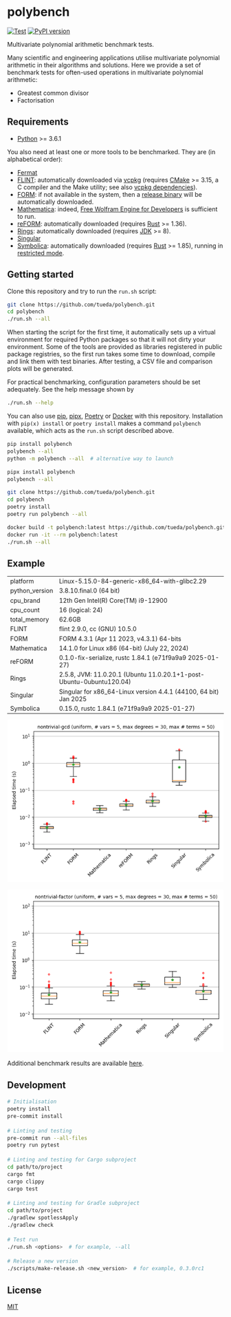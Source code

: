 polybench
=========

[![Test](https://github.com/tueda/polybench/actions/workflows/test.yml/badge.svg?branch=main)](https://github.com/tueda/polybench/actions?query=branch:main)
[![PyPI version](https://badge.fury.io/py/polybench.svg)](https://pypi.org/project/polybench/)

Multivariate polynomial arithmetic benchmark tests.

Many scientific and engineering applications utilise multivariate polynomial
arithmetic in their algorithms and solutions. Here we provide a set of
benchmark tests for often-used operations in multivariate polynomial
arithmetic:

- Greatest common divisor
- Factorisation


Requirements
------------

- [Python](https://www.python.org/) >= 3.6.1

You also need at least one or more tools to be benchmarked.
They are (in alphabetical order):

- [Fermat](https://home.bway.net/lewis/)
- [FLINT](https://flintlib.org/): automatically downloaded via [vcpkg](https://vcpkg.io/)
  (requires [CMake](https://cmake.org/) >= 3.15, a C compiler and the Make utility;
  see also [vcpkg dependencies](https://learn.microsoft.com/en-us/vcpkg/concepts/supported-hosts#dependencies)).
- [FORM](https://www.nikhef.nl/~form/):
  if not available in the system, then
  a [release binary](https://github.com/vermaseren/form/releases)
  will be automatically downloaded.
- [Mathematica](https://www.wolfram.com/mathematica/):
  indeed, [Free Wolfram Engine for Developers](https://www.wolfram.com/engine/) is sufficient to run.
- [reFORM](https://reform.readthedocs.io/en/latest/):
  automatically downloaded
  (requires [Rust](https://www.rust-lang.org/) >= 1.36).
- [Rings](https://rings.readthedocs.io/en/latest/):
  automatically downloaded
  (requires [JDK](https://www.oracle.com/technetwork/java/) >= 8).
- [Singular](https://www.singular.uni-kl.de/)
- [Symbolica](https://symbolica.io/):
  automatically downloaded
  (requires [Rust](https://www.rust-lang.org/) >= 1.85),
  running in [restricted mode](https://symbolica.io/docs/get_started.html#license).


Getting started
---------------

Clone this repository and try to run the `run.sh` script:

```sh
git clone https://github.com/tueda/polybench.git
cd polybench
./run.sh --all
```

When starting the script for the first time, it automatically sets up
a virtual environment for required Python packages so that it will not dirty
your environment. Some of the tools are provided as libraries registered in
public package registries, so the first run takes some time to download,
compile and link them with test binaries. After testing, a CSV file and
comparison plots will be generated.

For practical benchmarking, configuration parameters should be set
adequately. See the help message shown by

```sh
./run.sh --help
```

You can also use [pip](https://pip.pypa.io/en/stable/),
[pipx](https://pipxproject.github.io/pipx/),
[Poetry](https://python-poetry.org/)
or [Docker](https://www.docker.com/) with this repository.
Installation with `pip(x) install` or `poetry install` makes a command
`polybench` available, which acts as the `run.sh` script described above.
```sh
pip install polybench
polybench --all
python -m polybench --all  # alternative way to launch
```
```sh
pipx install polybench
polybench --all
```
```sh
git clone https://github.com/tueda/polybench.git
cd polybench
poetry install
poetry run polybench --all
```
```sh
docker build -t polybench:latest https://github.com/tueda/polybench.git
docker run -it --rm polybench:latest
./run.sh --all
```


Example
-------

|                |                                                                              |
|----------------|------------------------------------------------------------------------------|
| platform       | Linux-5.15.0-84-generic-x86_64-with-glibc2.29                                |
| python_version | 3.8.10.final.0 (64 bit)                                                      |
| cpu_brand      | 12th Gen Intel(R) Core(TM) i9-12900                                          |
| cpu_count      | 16 (logical: 24)                                                             |
| total_memory   | 62.6GB                                                                       |
| FLINT          | flint 2.9.0, cc (GNU) 10.5.0                                                 |
| FORM           | FORM 4.3.1 (Apr 11 2023, v4.3.1) 64-bits                                     |
| Mathematica    | 14.1.0 for Linux x86 (64-bit) (July 22, 2024)                                |
| reFORM         | 0.1.0-fix-serialize, rustc 1.84.1 (e71f9a9a9 2025-01-27)                     |
| Rings          | 2.5.8, JVM: 11.0.20.1 (Ubuntu 11.0.20.1+1-post-Ubuntu-0ubuntu120.04)         |
| Singular       | Singular for x86_64-Linux version 4.4.1 (44100, 64 bit) Jan 2025             |
| Symbolica      | 0.15.0, rustc 1.84.1 (e71f9a9a9 2025-01-27)                                  |

![nontrivial-gcd](https://raw.githubusercontent.com/tueda/polybench-result/refs/heads/main/0.3.1/05/0002.figures/summary.png)

![nontrivial-factor](https://raw.githubusercontent.com/tueda/polybench-result/refs/heads/main/0.3.1/05/0004.figures/summary.png)

Additional benchmark results are available [here](https://github.com/tueda/polybench-result/tree/main).


Development
-----------

```bash
# Initialisation
poetry install
pre-commit install

# Linting and testing
pre-commit run --all-files
poetry run pytest

# Linting and testing for Cargo subproject
cd path/to/project
cargo fmt
cargo clippy
cargo test

# Linting and testing for Gradle subproject
cd path/to/project
./gradlew spotlessApply
./gradlew check

# Test run
./run.sh <options>  # for example, --all

# Release a new version
./scripts/make-release.sh <new_version>  # for example, 0.3.0rc1
```


License
-------

[MIT](https://github.com/tueda/polybench/blob/main/LICENSE)
